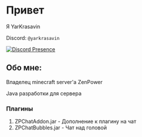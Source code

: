 # Привет
Я YarKrasavin

Discord: `@yarkrasavin`

[![Discord Presence](https://lanyard.cnrad.dev/api/882886381024714802)](https://discord.com/users/882886381024714802)

## Обо мне:
Владелец minecraft server'a ZenPower

Java разработки для сервера 

### Плагины
1. ZPChatAddon.jar - Дополнение к плагину на чат
2. ZPChatBubbles.jar - Чат над головой
